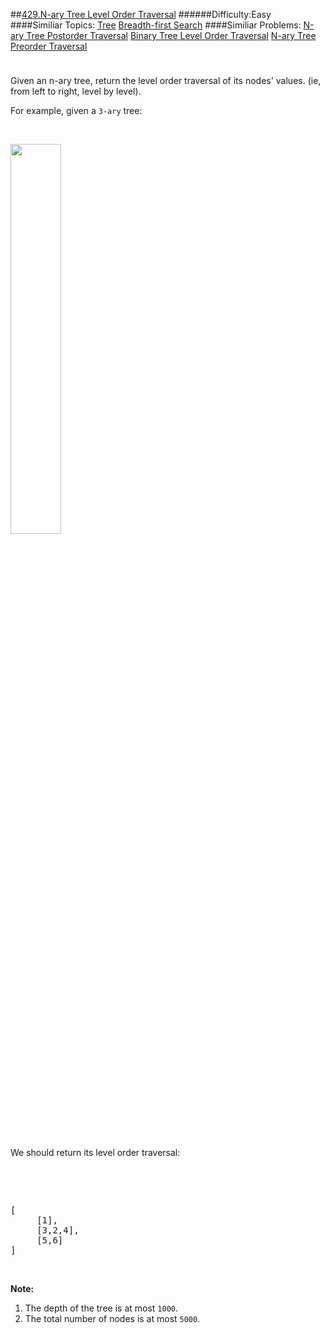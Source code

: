 ##[429.N-ary Tree Level Order Traversal](https://leetcode.com/problems/n-ary-tree-level-order-traversal/description/ "429.N-ary Tree Level Order Traversal")
######Difficulty:Easy
####Similiar Topics:
  [Tree](https://leetcode.com//tag/tree)  [Breadth-first Search](https://leetcode.com//tag/breadth-first-search)
####Similiar Problems:
  [N-ary Tree Postorder Traversal](https://leetcode.com//problems/n-ary-tree-postorder-traversal)  [Binary Tree Level Order Traversal](https://leetcode.com//problems/binary-tree-level-order-traversal)  [N-ary Tree Preorder Traversal](https://leetcode.com//problems/n-ary-tree-preorder-traversal)
<div class="question-description__3U1T" style="padding-top: 10px;"><div><p>Given an n-ary tree, return the level order traversal of its nodes' values. (ie, from left to right, level by level).</p>

<p>For example, given a <code>3-ary</code> tree:</p>
&#160;

<p><img height="40%" src="/static/images/problemset/NaryTreeExample.png" width="40%"/></p>
&#160;

<p>We should return its level order traversal:</p>

<p>&#160;</p>

<p>&#160;</p>

<pre>[
     [1],
     [3,2,4],
     [5,6]
]
</pre>

<p>&#160;</p>

<p><b>Note:</b></p>

<ol>
	<li>The depth of the tree is at most <code>1000</code>.</li>
	<li>The total number of nodes is at most <code>5000</code>.</li>
</ol>

<p>&#160;</p></div></div><div> </div><div> </div><div> </div><div> </div><div> </div><div> </div><div> </div><div> </div><div> </div><div> </div><div> </div><div> </div><div> </div><div> </div><div> </div><div> </div><div> </div><div> </div><div> </div><div> </div><div> </div><div> </div><div> </div><div> </div><div> </div><div> </div><div> </div><div> </div><div> </div><div> </div><div> </div><div> </div><div> </div><div> </div><div> </div><div> </div><div> </div><div> </div><div> </div><div> </div><div> </div><div> </div><div> </div><div> </div><div> </div><div> </div><div> </div><div> </div><div> </div><div> </div><div> </div><div> </div><div> </div><div> </div><div> </div><div> </div><div> </div><div> </div><div> </div><div> </div><div> </div><div> </div><div> </div><div> </div><div> </div><div> </div><div> </div><div> </div><div> </div><div> </div><div> </div><div> </div><div> </div><div> </div><div> </div><div> </div><div> </div><div> </div><div> </div><div> </div><div> </div><div> </div><div> </div><div> </div><div> </div><div> </div><div> </div><div> </div><div> </div><div> </div><div> </div><div> </div><div> </div><div> </div><div> </div><div> </div><div> </div><div> </div><div> </div><div> </div><div> </div><div> </div><div> </div><div> </div><div> </div><div> </div><div> </div><div> </div><div> </div><div> </div><div> </div><div> </div>